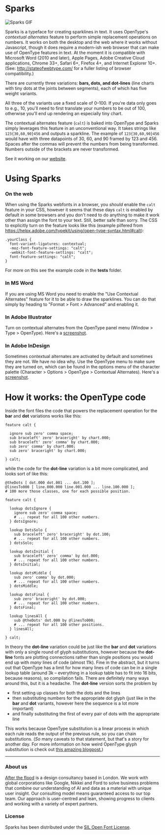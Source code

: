 # Sparks

![Sparks GIF](https://aftertheflood.co/wp-content/uploads/2018/01/spark-typing-v2.gif)

Sparks is a typeface for creating sparklines in text. It uses OpenType's *contextual alternates* feature to perform simple replacement operations on numbers. It works on both the desktop and the web where it works without Javascript, though it does require a modern-ish web browser that can make use of OpenType features in text. At the moment it is compatible with Microsoft Word (2010 and later), Apple Pages, Adobe Creative Cloud applications, Chrome 33+, Safari 6+, Firefox 4+, and Internet Explorer 10+. (See: http://stateofwebtype.com/ for a fuller listing of browser compatibility.)

There are currently three variations: **bars, dots, and dot-lines** (line charts with tiny dots at the joints between segments), each of which has five weight variants.

All three of the variants use a fixed scale of 0–100. If you're data only goes to e.g., 10, you'll need to first translate your numbers to be out of 100, otherwise you'll end up rendering an especially tiny chart.

The contextual alternates feature (`calt`) is baked into OpenType and Sparks simply leverages this feature in an unconventional way. It takes strings like `123{30,60,90}456` and outputs a sparkline. The example of `123{30,60,90}456` would have with three datapoints of 30, 60, and 90 framed by 123 and 456. Spaces after the commas will prevent the numbers from being transformed. Numbers outside of the brackets are never transformed.

See it working on our [website](http://aftertheflood.co/projects/atf-spark).




# Using Sparks

### On the web

When using the Sparks webfonts in a browser, you *should* enable the `calt` feature in your CSS, however it seems that these days `calt` is enabled by default in some browsers and you don't need to do anything to make it work other than assign the font to your text. Still, better safe than sorry. The CSS to explicitly turn on the feature looks like this (example pilfered from https://helpx.adobe.com/typekit/using/open-type-syntax.html#calt):

```
.yourClass {
  font-variant-ligatures: contextual;
  -moz-font-feature-settings: "calt";
  -webkit-font-feature-settings: "calt";
  font-feature-settings: "calt";
}
```

For more on this see the example code in the **tests** folder.

### In MS Word

If you are using MS Word you need to enable the "Use Contextual Alternates" feature for it to be able to draw the sparklines. You can do that simply by heading to "Format > Font > Advanced" and enabling it.

### In Adobe Illustrator

Turn on contextual alternates from the OpenType panel menu (Window > Type > OpenType). Here's a [screenshot](https://user-images.githubusercontent.com/771600/30393566-7ebc3a96-98b8-11e7-9b18-34cf6b1550c4.png).

### In Adobe InDesign

Sometimes contextual alternates are activated by default and sometimes they are not. We have no idea why. Use the OpenType menu to make sure they are turned on, which can be found in the options menu of the character palette (Character > Options > OpenType > Contextual Alternates). Here's a [screenshot](https://github.com/aftertheflood/sparks/documentation/indesign-contextual-alternates.png).




# How it works: the OpenType code

Inside the font files the code that powers the replacement operation for the **bar** and **dot** variations works like this:

```
feature calt {

  ignore sub zero' comma space;
  sub braceleft' zero' braceright' by chart.000;
  sub braceleft' zero' comma' by chart.000;
  sub zero' comma' by chart.000;
  sub zero' braceright' by chart.000;

} calt;

```

while the code for the **dot-line** variation is a bit more complicated, and looks sort of like this:

```
@theDots [ dot.000 dot.001 ... dot.100 ];
@linesTo000 [ line.000.000 line.001.000 ... line.100.000 ];
# 100 more those classes, one for each possible position.

feature calt {

  lookup dotsIgnore {
    ignore sub zero' comma space;
    # ... repeat for all 100 other numbers.
  } dotsIgnore;

  lookup DotsSolo {
    sub braceleft' zero' braceright' by dot.100;
    # ... repeat for all 100 other numbers.
  } dotsSolo;

  lookup dotsInitial {
    sub braceleft' zero' comma' by dot.000;
    # ... repeat for all 100 other numbers.
  } dotsInitial;

  lookup dotsMiddle {
    sub zero' comma' by dot.000;
    # ... repeat for all 100 other numbers.
  } dotsMiddle;

  lookup dotsFinal {
    sub zero' braceright' by dot.000;
    # ... repeat for all 100 other numbers.
  } dotsFinal;

  lookup linesAll {
    sub @theDots' dot.000 by @linesTo000;
    # ... repeat for all 100 other positions.
  } linesAll;

} calt;

```

In theory the **dot-line** variation could be just like the **bar** and **dot** variations with only a single round of glyph substitutions, however because the **dot-line** fonts are plotting connections rather than single positions you would end up with *many* lines of code (almost 11k). Fine in the abstract, but it turns out that OpenType has a limit for how many lines of code can be in a single lookup table (around 3k – everything in a lookup table has to fit into 16 bits, because reasons), so compilation fails. There are definitely many ways around this, but it is a headache. The **dot-line** version sorts the problem by

- first setting up classes for both the dots and the lines
- then substituting numbers for the appropriate dot glyph (just like in the **bar** and **dot** variants, however here the sequence is a lot more important)
- and finally substituting the first of every pair of dots with the appropriate line

This works because OpenType substitution is a linear process in which each rule reads the output of the previous rule, so you can chain substitutions. (*So* many caveats to that statement, but that's a story for another day. For more information on how weird OpenType glyph substitution is check out [this amazing blogpost.](http://ansuz.sooke.bc.ca/entry/131))

---

### About us
[After the flood](http://aftertheflood.co/) is a design consultancy based in London. We work with global corporations like Google, Nikkei and Ford to solve business problems that combine our understanding of AI and data as a material with unique user insight. Our consulting model means guaranteed access to our top team. Our approach is user-centred and lean, showing progress to clients and working with a variety of expert partners.

### License
Sparks has been distributed under the [SIL Open Font License](https://github.com/aftertheflood/spark/blob/master/LICENSE).
